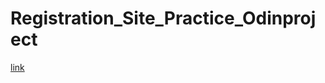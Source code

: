 # Registration_Site_Practice_Odinproject

[link](https://prathamesh2802.github.io/Registration_Site_Practice_Odinproject/)
